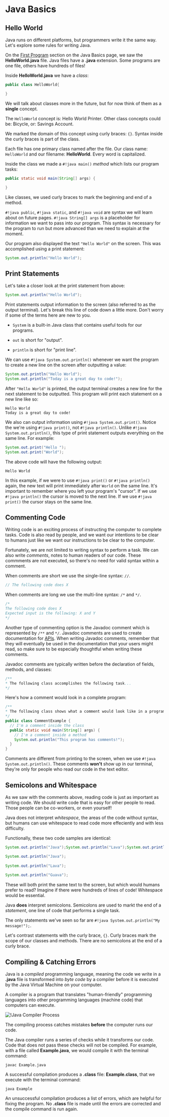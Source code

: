 # Java Basics

## Hello World
Java runs on different platforms, but programmers write it the same way.  Let's explore some rules for writing Java.

On the [First Program](https://docs.nicklyss.com/java/#first-program) section on the Java Basics page, we saw the **HelloWorld.java** file.  Java files have a **.java** extension.  Some programs are one file, others have hundreds of files!  

Inside **HelloWorld.java** we have a *class*:

```java linenums="1"
public class HelloWorld{

} 
```
We will talk about classes more in the future, but for now think of them as a **single** concept.  

The `HelloWorld` concept is: Hello World Printer.  Other class concepts could be: Bicycle, or: Savings Account.  

We marked the domain of this concept using curly braces: `{}`.  Syntax inside the curly braces is part of the class.  

Each file has one primary class named after the file.  Our class name: `HelloWorld` and our filename: **HelloWorld**.  Every word is capitalized.  

Inside the class we made a `#!java main()` *method* which lists our program tasks:

```java linenums="1"
public static void main(String[] args) {

}
```
Like classes, we used curly braces to mark the beginning and end of a method.  

`#!java public`, `#!java static`, and `#!java void` are syntax we will learn about on future pages.  `#!java String[] args` is a placeholder for information we want to pass into our program.  This syntax is necessary for the program to run but more advanced than we need to explain at the moment.  

Our program also displayed the text `"Hello World"` on the screen.  This was accomplished using a print statement:

```java linenums="1"
System.out.println("Hello World");
```

## Print Statements

Let's take a closer look at the print statement from above:

```java linenums="1"
System.out.println("Hello World");
```
Print statements output information to the screen (also referred to as the output terminal).  Let's break this line of code down a little more.  Don't worry if some of the terms here are new to you.

- `System` is a built-in Java class that contains useful tools for our programs.

- `out` is short for "output".  

- `println` is short for "print line".  

We can use `#!java System.out.println()` whenever we want the program to create a new line on the screen after outputting a value:  

```java linenums="1"
System.out.println("Hello World");
System.out.println("Today is a great day to code!");
```  

After `"Hello World"` is printed, the output terminal creates a new line for the next statement to be outputted.  This program will print each statement on a new line like so:
```
Hello World
Today is a great day to code!
```  

We also can output information using `#!java System.out.print()`.  Notice the we're using `#!java print()`, not `#!java println()`.  Unlike `#!java System.out.println()`, this type of print statement outputs everything on the same line.  For example:
```java linenums="1"
System.out.print("Hello ");
System.out.print("World");
```  
The above code will have the following output:
```
Hello World
```  
In this example, if we were to use `#!java print()` or `#!java println()` again, the new text will print immediately after `World` on the same line.  It's important to remember where you left your program's "cursor".  If we use `#!java println()` the cursor is moved to the next line.  If we use `#!java print()` the cursor stays on the same line.  

## Commenting Code

Writing code is an exciting process of instructing the computer to complete tasks.  Code is also read by people, and we want our intentions to be clear to humans just like we want our instructions to be clear to the computer.  

Fortunately, we are not limited to writing syntax to perform a task.  We can also write *comments*, notes to human readers of our code.  These commments are not executed, so there's no need for valid syntax within a comment.  

When comments are short we use the single-line syntax: `//`.

```java linenums="1"
// The following code does X
```
When comments are long we use the multi-line syntax: `/*` and `*/`.  

```java linenums="1"
/*
The following code does X
Expected input is the following: X and Y
*/
```
Another type of commenting option is the Javadoc comment which is represented by `/**` and `*/`.  Javadoc comments are used to create documentation for [APIs](https://docs.nicklyss.com/api).  When writing Javadoc comments, remember that they will eventually be used in the documentation that your users might read, so make sure to be especially thoughtful when writing these comments.  

Javadoc comments are typically written before the declaration of fields, methods, and classes:

```java linenums="1"
/**
* The following class accomplishes the following task...
*/
```
Here's how a comment would look in a complete program:
```java linenums="1"
/**
* The following class shows what a comment would look like in a program.
*/
public class CommentExample {
  // I'm a comment inside the class
  public static void main(String[] args) {
    // I'm a comment inside a method
    System.out.println("This program has comments!");
  }
}
```
Comments are different from printing to the screen, when we use `#!java System.out.println()`.  These comments **won't** show up in our terminal, they're only for people who read our code in the text editor.  

## Semicolons and Whitespace

As we saw with the comments above, reading code is just as important as writing code.  We should write code that is easy for other people to read.  Those people can be co-workers, or even yourself!  

Java does not interpret *whitespace*, the areas of the code without syntax, but humans can use whitespace to read code more effeciently and with less difficulty.  

Functionally, these two code samples are identical:

```java linenums="1"
System.out.println("Java");System.out.println("Lava");System.out.println("Guava");
```

```java linenums="1"
System.out.println("Java");
 
System.out.println("Lava");
 
System.out.println("Guava");
```
These will both print the same text to the screen, but which would humans prefer to read?  Imagine if there were hundreds of lines of code!  Whitespace would be essential.  

Java **does** interpret semicolons.  Semicolons are used to markt the end of a *statement*, one line of code that performs a single task.  

The only statements we've seen so far are `#!java System.out.println("My message!");`.  

Let's contrast statements with the curly brace, `{}`.  Curly braces mark the scope of our classes and methods.  There are no semicolons at the end of a curly brace.  

## Compiling & Catching Errors

Java is a *compiled* programming language, meaning the code we write in a **.java** file is transformed into *byte code* by a compiler before it is executed by the Java Virtual Machine on your computer.  

A compiler is a program that translates "human-friendly" programming languages into other programming languages (machine code) that computers can execute.  

![!Java Compiler Process](https://nicklyss.com/media/uploads/2021/04/javacompiler.png)  

The compiling process catches mistakes **before** the computer runs our code.  

The Java compiler runs a series of checks while it transforms our code.  Code that does not pass these checks will not be compiled.  For example, with a file called **Example.java**, we would compile it with the terminal command:

```
javac Example.java
```
A successful compilation produces a **.class** file: **Example.class**, that we execute with the terminal command:
```
java Example
```
An unsuccessful compilation produces a list of errors, which are helpful for fixing the program.  No **.class** file is made until the errors are corrected and the compile command is run again.  


